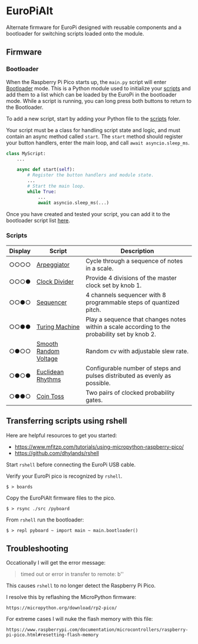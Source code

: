 # EuroPiAlt

Alternate firmware for EuroPi designed with reusable components and a bootloader for switching scripts loaded onto the module.

## Firmware

### Bootloader

When the Raspberry Pi Pico starts up, the `main.py` script will enter [Bootloader](src/bootloader.py) mode.
This is a Python module used to initialize your [scripts](src/scripts) and add them to a list which can be loaded by the EuroPi in the bootloader mode. While a script is running, you can long press both buttons to return to the Bootloader.

To add a new script, start by adding your Python file to the [scripts](src/scripts) foler.

Your script must be a class for handling script state and logic, and must contain an async method called `start`.
The `start` method should register your button handlers, enter the main loop, and call `await asyncio.sleep_ms`.

```python
class MyScript:
    ...

    async def start(self):
        # Register the button handlers and module state.
        ...
        # Start the main loop.
        while True:
            ...
            await asyncio.sleep_ms(...)
```

Once you have created and tested your script, you can add it to the bootloader script list [here](src/bootloader.py#L36).

### Scripts

| Display | Script | Description|
|---------|--------|------------|
| ○○○○    | [Arpeggiator](src/scripts/arpeggiator.py)    | Cycle through a sequence of notes in a scale. |
| ○○○●    | [Clock Divider](src/scripts/clock_divider.py)    | Provide 4 divisions of the master clock set by knob 1. |
| ○○●○    | [Sequencer](src/scripts/sequencer.py)    | 4 channels sequencer with 8 programmable steps of quantized pitch. |
| ○○●●    | [Turing Machine](src/scripts/turring_machine.py)    | Play a sequence that changes notes within a scale according to the probability set by knob 2. |
| ○●○○    | [Smooth Random Voltage](src/scripts/smooth_random_voltages.py)    | Random cv with adjustable slew rate. |
| ○●○●    | [Euclidean Rhythms](src/scripts/euclidean_rhythm.py)    | Configurable number of steps and pulses distributed as evenly as possible. |
| ○●●○    | [Coin Toss](src/scripts/coin_toss.py)    | Two pairs of clocked probability gates. |


## Transferring scripts using rshell

Here are helpful resources to get you started:

* https://www.mfitzp.com/tutorials/using-micropython-raspberry-pico/
* https://github.com/dhylands/rshell


Start `rshell` before connecting the EuroPi USB cable.

Verify your EuroPi pico is recognized by `rshell`.

    $ > boards

Copy the EuroPiAlt firmware files to the pico.

    $ > rsync ./src /pyboard


From `rshell` run the bootloader:

    $ > repl pyboard ~ import main ~ main.bootloader()


## Troubleshooting

Occationally I will get the error message:

> timed out or error in transfer to remote: b''

This causes `rshell` to no longer detect the Raspberry Pi Pico.

I resolve this by reflashing the MicroPython firmware:

    https://micropython.org/download/rp2-pico/

For extreme cases I will nuke the flash memory with this file:

    https://www.raspberrypi.com/documentation/microcontrollers/raspberry-pi-pico.html#resetting-flash-memory

